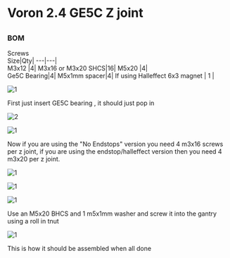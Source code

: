 # Voron 2.4 GE5C Z joint  


##

### BOM
Screws			
Size|Qty|
---|---|		
M3x12 |4|
M3x16 or M3x20 SHCS|16|	
M5x20 |4|	
Ge5C Bearing|4|
M5x1mm spacer|4|
If using Halleffect 6x3 magnet | 1 |


![1](Images/1.png) 

First just insert GE5C bearing , it should just pop in

![2](Images/2.png)


![1](Images/3.png) 

Now if you are using the "No Endstops" version you need 4 m3x16 screws per z joint, if you are using the endstop/halleffect version then you need 4 m3x20 per z joint.

![1](Images/4.png) 

![1](Images/5.png) 

![1](Images/7.png)

Use an M5x20 BHCS and 1 m5x1mm washer and screw it into the gantry using a roll in tnut


![1](Images/6.png) 

This is how it should be assembled when all done




